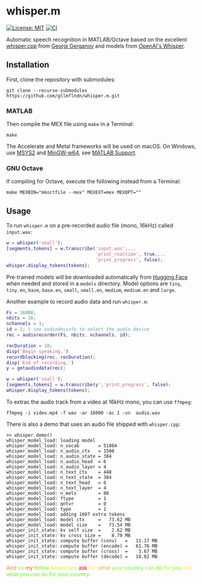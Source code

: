 # whisper.m

[![License: MIT](https://img.shields.io/badge/license-MIT-blue.svg)](https://opensource.org/licenses/MIT)
[![CI](https://github.com/gllmflndn/whisper.m/actions/workflows/test.yml/badge.svg?branch=main)](https://github.com/gllmflndn/whisper.m/actions/workflows/test.yml)

Automatic speech recognition in MATLAB/Octave based on the excellent [whisper.cpp](https://github.com/ggerganov/whisper.cpp) from [Georgi Gerganov](https://github.com/ggerganov) and models from [OpenAI's Whisper](https://github.com/openai/whisper).

## Installation

First, clone the repository with submodules:

```
git clone --recurse-submodules https://github.com/gllmflndn/whisper.m.git
```

### MATLAB

Then compile the MEX file using `make` in a Terminal:

```
make
```

The Accelerate and Metal frameworks will be used on macOS. On Windows, use [MSYS2](https://www.msys2.org/) and [MinGW-w64](https://www.mingw-w64.org/), see [MATLAB Support](https://uk.mathworks.com/matlabcentral/fileexchange/52848-matlab-support-for-mingw-w64-c-c-compiler).

### GNU Octave

If compiling for Octave, execute the following instead from a Terminal:

```
make MEXBIN="mkoctfile --mex" MEXEXT=mex MEXOPT=""
```

## Usage

To run `whisper.m` on a pre-recorded audio file (mono, 16kHz) called `input.wav`:

```matlab
w = whisper('small');
[segments,tokens] = w.transcribe('input.wav',...
                                 'print_realtime', true,...
                                 'print_progress', false);
whisper.display_tokens(tokens);
```

Pre-trained models will be downloaded automatically from [Hugging Face](https://huggingface.co/ggerganov/whisper.cpp) when needed and stored in a `models` directory. Model options are `tiny`, `tiny.en`, `base`, `base.en`, `small`, `small.en`, `medium`, `medium.en` and `large`.

Another example to record audio data and run `whisper.m`:

```matlab
Fs = 16000;
nbits = 16;
nchannels = 1;
id = 1; % see audiodevinfo to select the audio device
rec = audiorecorder(Fs, nbits, nchannels, id);

recDuration = 10;
disp('Begin speaking.')
recordblocking(rec, recDuration);
disp('End of recording.')
y = getaudiodata(rec);

w = whisper('small');
[segments,tokens] = w.transcribe(y','print_progress', false);
whisper.display_tokens(tokens);
```

To extrac the audio track from a video at 16kHz mono, you can use `ffmpeg`:

```
ffmpeg -i video.mp4 -f wav -ar 16000 -ac 1 -vn  audio.wav
```

There is also a demo that uses an audio file shipped with `whisper.cpp`:

```
>> whisper.demo()
whisper_model_load: loading model
whisper_model_load: n_vocab       = 51864
whisper_model_load: n_audio_ctx   = 1500
whisper_model_load: n_audio_state = 384
whisper_model_load: n_audio_head  = 6
whisper_model_load: n_audio_layer = 4
whisper_model_load: n_text_ctx    = 448
whisper_model_load: n_text_state  = 384
whisper_model_load: n_text_head   = 6
whisper_model_load: n_text_layer  = 4
whisper_model_load: n_mels        = 80
whisper_model_load: ftype         = 1
whisper_model_load: qntvr         = 0
whisper_model_load: type          = 1
whisper_model_load: adding 1607 extra tokens
whisper_model_load: model ctx     =   73.62 MB
whisper_model_load: model size    =   73.54 MB
whisper_init_state: kv self size  =    2.62 MB
whisper_init_state: kv cross size =    8.79 MB
whisper_init_state: compute buffer (conv)   =   11.17 MB
whisper_init_state: compute buffer (encode) =   61.76 MB
whisper_init_state: compute buffer (cross)  =    3.67 MB
whisper_init_state: compute buffer (decode) =   18.82 MB
```
<font color="#FF8700"> And</font><font color="#87FF00"> so</font><font color="#FF5F00"> my</font><font color="#5FFF00"> fellow</font><font color="#D7FF00"> Americans</font><font color="#FF0000"> ask</font><font color="#FFFF00"> not</font><font color="#FFAF00"> what</font><font color="#87FF00"> your</font><font color="#5FFF00"> country</font><font color="#87FF00"> can</font><font color="#5FFF00"> do</font><font color="#AFFF00"> for</font><font color="#87FF00"> you</font><font color="#FFFF00"> ask</font><font color="#5FFF00"> what you can do for your country</font>
